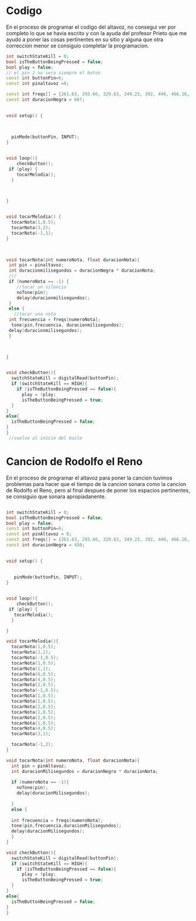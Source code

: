 # Codigo

En el proceso de programar el codigo del altavoz, no consegui ver por completo lo que se havia escrito y con la ayuda del profesor Prieto que me ayudo a poner las cosas pertinentes en su sitio y alguna que otra correccion menor se consiguio completar la programacion.

```C++
int switchStateKill = 0;
bool isTheButtonBeingPressed = false;
bool play = false;
// el pin 2 no sera siempre el boton
const int buttonPin=6;
const int pinaltavoz =8;

const int freqs[] = {261.63, 293.66, 329.63, 349.23, 392, 440, 466.16, 523.25, 587.33, 587.33, 659.25,698.46, 783.99, 880, 932.33, 1046.50};
const int duracionNegra = 667;

 
void setup() {
  

 
  pinMode(buttonPin, INPUT);
}


void loop(){
    checkButton();
 if (play) {
    tocarMelodia();
  }

  

}


void tocarMelodia() {
  tocarNota(1,0.5);
  tocarNota(3,2);
  tocarNota(-1,1);
}
 


void tocarNota(int numeroNota, float duracionNota){
 int pin = pinaltavoz;
 int duracionmilisegundos = duracionNegra * duracionNota;
 ///
 if (numeroNota == -1) {
    //tocar un silencio
    noTone(pin);
    delay(duracionmilisegundos);
 }
 else {
   //tocar una nota
 int frecuencia = freqs[numeroNota];
  tone(pin,frecuencia, duracionmilisegundos);
 delay(duracionmilisegundos);
 }
 


}


void checkButton(){
  switchStateKill = digitalRead(buttonPin);
  if (switchStateKill == HIGH){
    if (isTheButtonBeingPressed == false){
      play = !play;
      isTheButtonBeingPressed = true;
  }
}
else{
  isTheButtonBeingPressed = false;
}
}
 //vuelve al inicio del bucle


```
# Cancion de Rodolfo el Reno

En el proceso de programar el altavoz para poner la cancion tuvimos problemas para hacer que el tiempo de la cancion sonara como la cancion de Rodolfo el Reno, pero al final despues de poner los espacios pertinentes, se consiguio que sonara apropiadanente.


```C++

int switchStateKill = 0;
bool isTheButtonBeingPressed = false;
bool play = false;
const int buttonPin=6;
const int pinAltavoz = 8;
const int freqs[] = {261.63, 293.66, 329.63, 349.23, 392, 440, 466.16, 523.25, 587.33, 587.33, 659.25,698.46, 783.99, 880, 932.33, 1046.50};
const int duracionNegra = 450;

 
void setup() {
  
  
   pinMode(buttonPin, INPUT);
}


void loop(){
    checkButton();
 if (play) {
   tocarMelodia();
  }

}

void tocarMelodia(){
  tocarNota(1,0.5);
  tocarNota(2,1);
  tocarNota(-1,0.5);
  tocarNota(1,0.5);
  tocarNota(1,1);
  tocarNota(6,0.5);
  tocarNota(4,0.5);
  tocarNota(2,0.5);
  tocarNota(-1,0.5);
  tocarNota(1,0.5);
  tocarNota(1,0.5);
  tocarNota(2,0.5);
  tocarNota(1,0.5);
  tocarNota(2,0.5);
  tocarNota(1,0.5);
  tocarNota(4,0.5);
  tocarNota(3,1);

  tocarNota(-1,2);
}

void tocarNota(int numeroNota, float duracionNota){
  int pin = pinAltavoz;
  int duracionMilisegundos = duracionNegra * duracionNota;
  
  if (numeroNota == -1){
    noTone(pin);
    delay(duracionMilisegundos);
    
  }
  else { 
   
  int frecuencia = freqs[numeroNota];
  tone(pin,frecuencia,duracionMilisegundos);
  delay(duracionMilisegundos);
  }
}

void checkButton(){
  switchStateKill = digitalRead(buttonPin);
  if (switchStateKill == HIGH){
    if (isTheButtonBeingPressed == false){
      play = !play;
      isTheButtonBeingPressed = true;
  }
}
else{
  isTheButtonBeingPressed = false;
}
}
```

